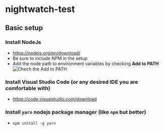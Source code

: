 # nightwatch-test

## Basic setup

### Install NodeJs
* https://nodejs.org/en/download/
* Be sure to include NPM in the setup 
* Add the node path to environment variables by checking **Add to PATH**
  ![Chech the Add to PATH](https://tecadmin.net/wp-content/uploads/2016/05/nodejs-on-windows-2.png)



### Install Visual Studio Code (or any desired IDE you are comfortable with)
* https://code.visualstudio.com/download

### Install `yarn` nodejs package manager (like `npm` but better)
* `npm install -g yarn`
